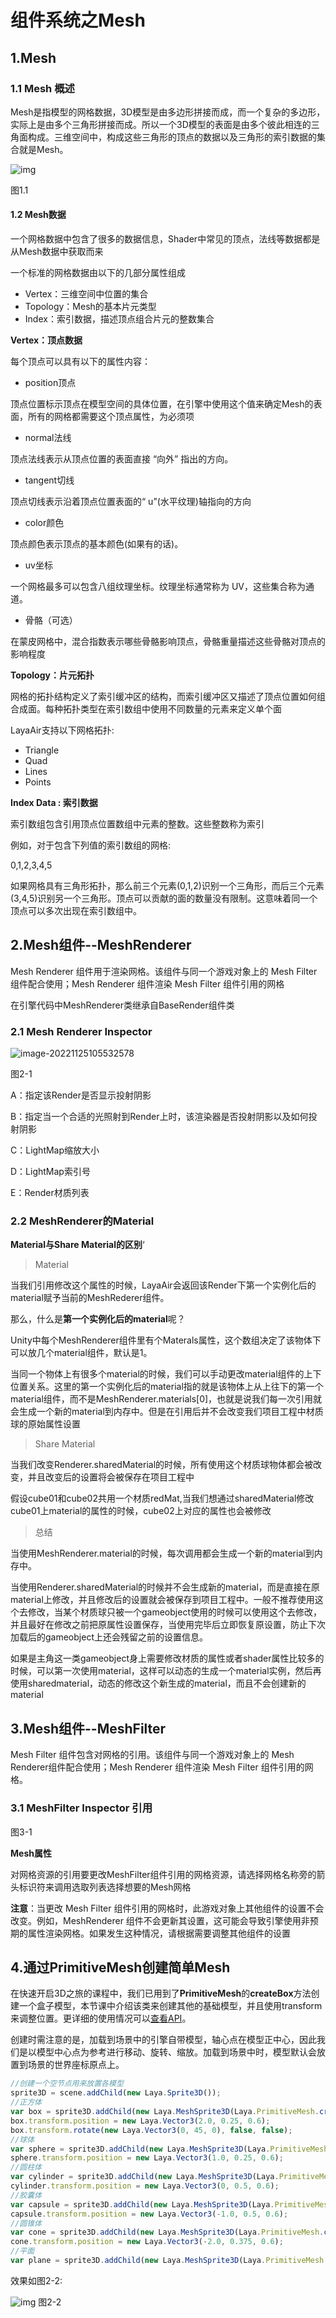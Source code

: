 # 组件系统之Mesh

## 1.Mesh

### 1.1 Mesh 概述

Mesh是指模型的网格数据，3D模型是由多边形拼接而成，而一个复杂的多边形，实际上是由多个三角形拼接而成。所以一个3D模型的表面是由多个彼此相连的三角面构成。三维空间中，构成这些三角形的顶点的数据以及三角形的索引数据的集合就是Mesh。

 ![img](https://official.layabox.com/laya_data/LayaAir_TS/3D/Model_and_Mesh/Overview_of_Mesh/img/1.png)

图1.1

#### 1.2 Mesh数据

一个网格数据中包含了很多的数据信息，Shader中常见的顶点，法线等数据都是从Mesh数据中获取而来

一个标准的网格数据由以下的几部分属性组成

- Vertex：三维空间中位置的集合
- Topology：Mesh的基本片元类型
- Index：索引数据，描述顶点组合片元的整数集合

**Vertex：顶点数据**

每个顶点可以具有以下的属性内容：

- position顶点

顶点位置标示顶点在模型空间的具体位置，在引擎中使用这个值来确定Mesh的表面，所有的网格都需要这个顶点属性，为必须项

- normal法线

顶点法线表示从顶点位置的表面直接 “向外” 指出的方向。

- tangent切线

顶点切线表示沿着顶点位置表面的“ u”(水平纹理)轴指向的方向

- color颜色

顶点颜色表示顶点的基本颜色(如果有的话)。

- uv坐标

一个网格最多可以包含八组纹理坐标。纹理坐标通常称为 UV，这些集合称为通道。

- 骨骼（可选）

在蒙皮网格中，混合指数表示哪些骨骼影响顶点，骨骼重量描述这些骨骼对顶点的影响程度

**Topology：片元拓扑**

网格的拓扑结构定义了索引缓冲区的结构，而索引缓冲区又描述了顶点位置如何组合成面。每种拓扑类型在索引数组中使用不同数量的元素来定义单个面

LayaAir支持以下网格拓扑:

- Triangle
- Quad
- Lines
- Points

**Index Data : 索引数据**

索引数组包含引用顶点位置数组中元素的整数。这些整数称为索引

例如，对于包含下列值的索引数组的网格:

0,1,2,3,4,5

如果网格具有三角形拓扑，那么前三个元素(0,1,2)识别一个三角形，而后三个元素(3,4,5)识别另一个三角形。顶点可以贡献的面的数量没有限制。这意味着同一个顶点可以多次出现在索引数组中。

## 2.Mesh组件--MeshRenderer

Mesh Renderer 组件用于渲染网格。该组件与同一个游戏对象上的 Mesh Filter组件配合使用；Mesh Renderer 组件渲染 Mesh Filter 组件引用的网格

在引擎代码中MeshRenderer类继承自BaseRender组件类

### 2.1 Mesh Renderer Inspector

 ![image-20221125105532578](img/image-20221125105532578.png)

图2-1

A：指定该Render是否显示投射阴影

B：指定当一个合适的光照射到Render上时，该渲染器是否投射阴影以及如何投射阴影

C：LightMap缩放大小

D：LightMap索引号

E：Render材质列表

### 2.2 MeshRenderer的Material

**Material与Share Material的区别**‘

> Material

当我们引用修改这个属性的时候，LayaAir会返回该Render下第一个实例化后的material赋予当前的MeshRederer组件。

那么，什么是**第一个实例化后的material**呢？

Unity中每个MeshRenderer组件里有个Materals属性，这个数组决定了该物体下可以放几个material组件，默认是1。

当同一个物体上有很多个material的时候，我们可以手动更改material组件的上下位置关系。这里的第一个实例化后的material指的就是该物体上从上往下的第一个material组件，而不是MeshRenderer.materials[0]，也就是说我们每一次引用就会生成一个新的material到内存中。但是在引用后并不会改变我们项目工程中材质球的原始属性设置

> Share Material

当我们改变Renderer.sharedMaterial的时候，所有使用这个材质球物体都会被改变，并且改变后的设置将会被保存在项目工程中

假设cube01和cube02共用一个材质redMat,当我们想通过sharedMaterial修改cube01上material的属性的时候，cube02上对应的属性也会被修改

>  总结

当使用MeshRenderer.material的时候，每次调用都会生成一个新的material到内存中。

当使用Renderer.sharedMaterial的时候并不会生成新的material，而是直接在原material上修改，并且修改后的设置就会被保存到项目工程中。一般不推荐使用这个去修改，当某个材质球只被一个gameobject使用的时候可以使用这个去修改，并且最好在修改之前把原属性设置保存，当使用完毕后立即恢复原设置，防止下次加载后的gameobject上还会残留之前的设置信息。

如果是主角这一类gameobject身上需要修改材质的属性或者shader属性比较多的时候，可以第一次使用material，这样可以动态的生成一个material实例，然后再使用sharedmaterial，动态的修改这个新生成的material，而且不会创建新的material

## 3.Mesh组件--MeshFilter

Mesh Filter 组件包含对网格的引用。该组件与同一个游戏对象上的 Mesh Renderer组件配合使用；Mesh Renderer 组件渲染 Mesh Filter 组件引用的网格。

### 3.1 MeshFilter Inspector 引用

图3-1

**Mesh属性**

对网格资源的引用要更改MeshFilter组件引用的网格资源，请选择网格名称旁的箭头标识符来调用选取列表选择想要的Mesh网格

**注意**：当更改 Mesh Filter 组件引用的网格时，此游戏对象上其他组件的设置不会改变。例如，MeshRenderer 组件不会更新其设置，这可能会导致引擎使用非预期的属性渲染网格。如果发生这种情况，请根据需要调整其他组件的设置

## 4.通过PrimitiveMesh创建简单Mesh

 在快速开启3D之旅的课程中，我们已用到了**PrimitiveMesh**的**createBox**方法创建一个盒子模型，本节课中介绍该类来创建其他的基础模型，并且使用transform来调整位置。更详细的使用情况可以[查看API](https://layaair.ldc.layabox.com/api2/Chinese/index.html?category=Core&class=laya.d3.resource.models.PrimitiveMesh)。

创建时需注意的是，加载到场景中的引擎自带模型，轴心点在模型正中心，因此我们是以模型中心点为参考进行移动、旋转、缩放。加载到场景中时，模型默认会放置到场景的世界座标原点上。

```typescript
//创建一个空节点用来放置各模型
sprite3D = scene.addChild(new Laya.Sprite3D());
//正方体
var box = sprite3D.addChild(new Laya.MeshSprite3D(Laya.PrimitiveMesh.createBox(0.5, 0.5, 0.5)));
box.transform.position = new Laya.Vector3(2.0, 0.25, 0.6);
box.transform.rotate(new Laya.Vector3(0, 45, 0), false, false);
//球体
var sphere = sprite3D.addChild(new Laya.MeshSprite3D(Laya.PrimitiveMesh.createSphere(0.25, 20, 20)));
sphere.transform.position = new Laya.Vector3(1.0, 0.25, 0.6);
//圆柱体
var cylinder = sprite3D.addChild(new Laya.MeshSprite3D(Laya.PrimitiveMesh.createCylinder(0.25, 1, 20)));
cylinder.transform.position = new Laya.Vector3(0, 0.5, 0.6);
//胶囊体
var capsule = sprite3D.addChild(new Laya.MeshSprite3D(Laya.PrimitiveMesh.createCapsule(0.25, 1, 10, 20)));
capsule.transform.position = new Laya.Vector3(-1.0, 0.5, 0.6);
//圆锥体
var cone = sprite3D.addChild(new Laya.MeshSprite3D(Laya.PrimitiveMesh.createCone(0.25, 0.75)));
cone.transform.position = new Laya.Vector3(-2.0, 0.375, 0.6);
//平面
var plane = sprite3D.addChild(new Laya.MeshSprite3D(Laya.PrimitiveMesh.createPlane(6, 6, 10, 10)));
```

效果如图2-2:

![img](img/2.png)
图2-2

